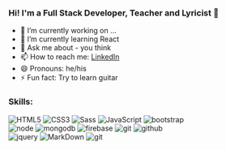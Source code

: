 ### Hi! I'm a Full Stack Developer, Teacher and Lyricist 👋

- 🔭 I’m currently working on ...
- 🌱 I’m currently learning React
- 💬 Ask me about - you think
- 📫 How to reach me: [LinkedIn](https://www.linkedin.com/in/farhad-sayed-a81066211/)
- 😄 Pronouns: he/his
- ⚡ Fun fact: Try to learn guitar

### Skills:

![HTML5](https://img.shields.io/badge/html%205-grey?style=for-the-badge&logo=html5&logoColor=white&labelColor=ff9671)
![CSS3](https://img.shields.io/badge/css%203-grey?style=for-the-badge&logo=css3&logoColor=white&labelColor=ff9671)
![Sass](https://img.shields.io/badge/sass-grey?style=for-the-badge&logo=sass&logoColor=white&labelColor=ff9671)
![JavaScript](https://img.shields.io/badge/-JavaScript-grey?style=for-the-badge&logo=javascript&logoColor=white&labelColor=ff9671)
![bootstrap](https://img.shields.io/badge/-bootstrap-grey?style=for-the-badge&logo=bootstrap&logoColor=white&labelColor=ff9671)
<br>
![node](https://img.shields.io/badge/-node-grey?style=for-the-badge&logo=node.js&logoColor=white&labelColor=ff9671)
![mongodb](https://img.shields.io/badge/-mongodb-grey?style=for-the-badge&logo=mongodb&logoColor=white&labelColor=ff9671)
![firebase](https://img.shields.io/badge/-firebase-grey?style=for-the-badge&logo=firebase&logoColor=white&labelColor=ff9671)
![git](https://img.shields.io/badge/-git-grey?style=for-the-badge&logo=git&logoColor=white&labelColor=ff9671)
![github](https://img.shields.io/badge/-github-grey?style=for-the-badge&logo=github&logoColor=white&labelColor=ff9671)
<br>
![jquery](https://img.shields.io/badge/-jquery-grey?style=for-the-badge&logo=jquery&logoColor=white&labelColor=ff9671)
![MarkDown](https://img.shields.io/badge/-Markdown-grey?style=for-the-badge&logo=Markdown&logoColor=white&labelColor=ff9671)
![git](https://img.shields.io/badge/-git-grey?style=for-the-badge&logo=git&logoColor=white&labelColor=ff9671)
